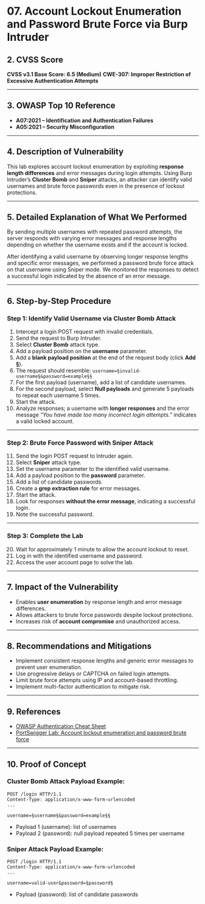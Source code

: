 
# 07. Account Lockout Enumeration and Password Brute Force via Burp Intruder

## 2. CVSS Score

**CVSS v3.1 Base Score: 6.5 (Medium)**
**CWE-307: Improper Restriction of Excessive Authentication Attempts**

---

## 3. OWASP Top 10 Reference

* **A07:2021 – Identification and Authentication Failures**
* **A05:2021 – Security Misconfiguration**

---

## 4. Description of Vulnerability

This lab explores account lockout enumeration by exploiting **response length differences** and error messages during login attempts. Using Burp Intruder’s **Cluster Bomb** and **Sniper** attacks, an attacker can identify valid usernames and brute force passwords even in the presence of lockout protections.

---

## 5. Detailed Explanation of What We Performed

By sending multiple usernames with repeated password attempts, the server responds with varying error messages and response lengths depending on whether the username exists and if the account is locked.

After identifying a valid username by observing longer response lengths and specific error messages, we performed a password brute force attack on that username using Sniper mode. We monitored the responses to detect a successful login indicated by the absence of an error message.

---

## 6. Step-by-Step Procedure

### Step 1: Identify Valid Username via Cluster Bomb Attack

1. Intercept a login POST request with invalid credentials.
2. Send the request to Burp Intruder.
3. Select **Cluster Bomb** attack type.
4. Add a payload position on the **username** parameter.
5. Add a **blank payload position** at the end of the request body (click **Add §**).
6. The request should resemble:
   `username=§invalid-username§&password=example§§`
7. For the first payload (username), add a list of candidate usernames.
8. For the second payload, select **Null payloads** and generate 5 payloads to repeat each username 5 times.
9. Start the attack.
10. Analyze responses; a username with **longer responses** and the error message
    *“You have made too many incorrect login attempts.”* indicates a valid locked account.

---

### Step 2: Brute Force Password with Sniper Attack

11. Send the login POST request to Intruder again.
12. Select **Sniper** attack type.
13. Set the username parameter to the identified valid username.
14. Add a payload position to the **password** parameter.
15. Add a list of candidate passwords.
16. Create a **grep extraction rule** for error messages.
17. Start the attack.
18. Look for responses **without the error message**, indicating a successful login.
19. Note the successful password.

---

### Step 3: Complete the Lab

20. Wait for approximately 1 minute to allow the account lockout to reset.
21. Log in with the identified username and password.
22. Access the user account page to solve the lab.

---

## 7. Impact of the Vulnerability

* Enables **user enumeration** by response length and error message differences.
* Allows attackers to brute force passwords despite lockout protections.
* Increases risk of **account compromise** and unauthorized access.

---

## 8. Recommendations and Mitigations

* Implement consistent response lengths and generic error messages to prevent user enumeration.
* Use progressive delays or CAPTCHA on failed login attempts.
* Limit brute force attempts using IP and account-based throttling.
* Implement multi-factor authentication to mitigate risk.

---

## 9. References

* [OWASP Authentication Cheat Sheet](https://cheatsheetseries.owasp.org/cheatsheets/Authentication_Cheat_Sheet.html)
* [PortSwigger Lab: Account lockout enumeration and password brute force](https://portswigger.net/web-security/authentication/password-based/lab-account-lockout-enumeration)

---

## 10. Proof of Concept

### Cluster Bomb Attack Payload Example:

```http
POST /login HTTP/1.1
Content-Type: application/x-www-form-urlencoded
...

username=§username§&password=example§§
```

* Payload 1 (username): list of usernames
* Payload 2 (password): null payload repeated 5 times per username

### Sniper Attack Payload Example:

```http
POST /login HTTP/1.1
Content-Type: application/x-www-form-urlencoded
...

username=valid-user&password=§password§
```

* Payload (password): list of candidate passwords

